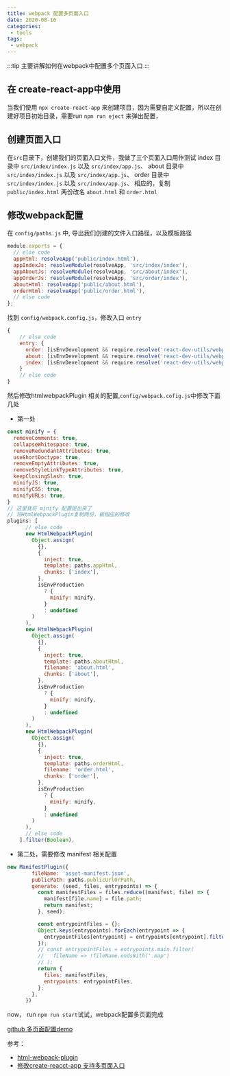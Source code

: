 ```yaml
---
title: webpack 配置多页面入口
date: 2020-08-16
categories:
 - tools
tags:
 - webpack
---
```


:::tip
主要讲解如何在webpack中配置多个页面入口
:::

<!-- more -->

## 在 create-react-app中使用

当我们使用 `npx create-react-app` 来创建项目，因为需要自定义配置，所以在创建好项目初始目录，需要run `npm run eject` 来弹出配置，

## 创建页面入口

在`src`目录下，创建我们的页面入口文件，我做了三个页面入口用作测试
index 目录中 `src/index/index.js` 以及 `src/index/app.js`、
about 目录中 `src/index/index.js` 以及 `src/index/app.js`、
order 目录中 `src/index/index.js` 以及 `src/index/app.js`、
相应的，复制 `public/index.html` 两份改名 `about.html` 和  `order.html`

## 修改webpack配置

在 `config/paths.js` 中, 导出我们创建的文件入口路径，以及模板路径

```js
module.exports = {
  // else code
  appHtml: resolveApp('public/index.html'),
  appIndexJs: resolveModule(resolveApp, 'src/index/index'),
  appAboutJs: resolveModule(resolveApp, 'src/about/index'),
  appOrderJs: resolveModule(resolveApp, 'src/order/index'),
  aboutHtml: resolveApp('public/about.html'),
  orderHtml: resolveApp('public/order.html'),
  // else code
};
```

找到 `config/webpack.config.js`，修改入口 `entry`

```js
{
    // else code
    entry: {
      order: [isEnvDevelopment && require.resolve('react-dev-utils/webpackHotDevClient'), paths.appOrderJs].filter(Boolean),
      about: [isEnvDevelopment && require.resolve('react-dev-utils/webpackHotDevClient'), paths.appAboutJs].filter(Boolean),
      index: [isEnvDevelopment && require.resolve('react-dev-utils/webpackHotDevClient'), paths.appIndexJs].filter(Boolean),
    }
    // else code
}
```

然后修改htmlwebpackPlugin 相关的配置,`config/webpack.cofig.js`中修改下面几处

- 第一处

```js
const minify = {
  removeComments: true,
  collapseWhitespace: true,
  removeRedundantAttributes: true,
  useShortDoctype: true,
  removeEmptyAttributes: true,
  removeStyleLinkTypeAttributes: true,
  keepClosingSlash: true,
  minifyJS: true,
  minifyCSS: true,
  minifyURLs: true,
}
// 这里我将 minify 配置提出来了
// 将HtmlWebpackPlugin复制两份，做相应的修改
plugins: [
      // else code
      new HtmlWebpackPlugin(
        Object.assign(
          {},
          {
            inject: true,
            template: paths.appHtml,
            chunks: ['index'],
          },
          isEnvProduction
            ? {
              minify: minify,
            }
            : undefined
        )
      ),
      new HtmlWebpackPlugin(
        Object.assign(
          {},
          {
            inject: true,
            template: paths.aboutHtml,
            filename: 'about.html',
            chunks: ['about'],
          },
          isEnvProduction
            ? {
              minify: minify,
            }
            : undefined
        )
      ),
      new HtmlWebpackPlugin(
        Object.assign(
          {},
          {
            inject: true,
            template: paths.orderHtml,
            filename: 'order.html',
            chunks: ['order'],
          },
          isEnvProduction
            ? {
              minify: minify,
            }
            : undefined
        )
      ),
      // else code
    ].filter(Boolean),
```

- 第二处，需要修改 manifest 相关配置

```js
new ManifestPlugin({
        fileName: 'asset-manifest.json',
        publicPath: paths.publicUrlOrPath,
        generate: (seed, files, entrypoints) => {
          const manifestFiles = files.reduce((manifest, file) => {
            manifest[file.name] = file.path;
            return manifest;
          }, seed);

          const entrypointFiles = {};
          Object.keys(entrypoints).forEach(entrypoint => {
            entrypointFiles[entrypoint] = entrypoints[entrypoint].filter(fileName => !fileName.endsWith('.map'));
          });
          // const entrypointFiles = entrypoints.main.filter(
          //   fileName => !fileName.endsWith('.map')
          // );
          return {
            files: manifestFiles,
            entrypoints: entrypointFiles,
          };
        },
      })
```

now， run `npm run start`试试，webpack配置多页面完成

[github 多页面配置demo](https://github.com/heachou/mpa-demo)

参考：
- [html-webpack-plugin](https://www.webpackjs.com/plugins/html-webpack-plugin/)
- [修改create-reacct-app 支持多页面入口](https://www.cnblogs.com/luweib/articles/9112205.html)
